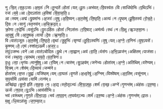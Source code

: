 

  
नु।चि॒त्।स॒हः॒ऽजाः।अ॒मृतः॑।नि।तु॒न्दते॑।होता॑।यत्।दू॒तः।अभ॑वत्।वि॒वस्व॑तः।वि।साधि॑ष्ठेभिः।प॒थिऽभिः॑।रजः॑।म॒मे॒।आ।दे॒वऽता॑ता।ह॒विषा॑।वि॒वा॒स॒ति॒॥  
आ।स्वम्।अद्म॑।यु॒वमा॑नः।अ॒जरः॑।तृ॒षु।अ॒वि॒ष्यन्।अ॒त॒सेषु॑।ति॒ष्ठ॒ति॒।अत्यः॑।न।पृ॒ष्ठम्।प्रु॒षि॒तस्य॑।रो॒च॒ते॒।दि॒वः।न।सानु॑।स्त॒नय॑न्।अ॒चि॒क्र॒द॒त्॥  
क्रो॒णा।रु॒द्रेभिः॑।वसु॑ऽभिः।पु॒रःऽहि॑तः।होता॑।निऽस॑त्तः।र॒यि॒षाट्।अम॑र्त्यः।रथः॑।न।वि॒क्षु।ऋ॒ञ्ज॒सा॒नः।आ॒युषु॑।वि।आ॒नु॒षक्।वार्या॑।दे॒वः।ऋ॒ण्व॒ति॒॥  
वि।वात॑ऽजूतः।अ॒त॒सेषु॑।ति॒ष्ठ॒ते॒।वृथा॑।जु॒हूभिः॑।सृण्या॑।तु॒वि॒ऽस्वणिः॑।तृ॒षु।यत्।अ॒ग्ने॒।व॒निनः॑।वृ॒ष॒ऽयसे॑।कृ॒ष्णम्।ते॒।एम॑।रुश॑त्ऽऊर्मे।अ॒ज॒र॒॥  
तपुः॑ऽजम्भः।वने॑।आ।वात॑ऽचोदितः।यू॒थे।न।सा॒ह्वान्।अव॑।वा॒ति॒।वंस॑गः।अ॒भि॒ऽव्रज॑न्।अक्षि॑तम्।पाज॑सा।रजः॑।स्था॒तुः।च॒रथ॑म्।भ॒य॒ते॒।प॒त॒त्रिणः॑॥  
द॒धुः।त्वा॒।भृग॑वः।मानु॑षे॒षु।आ।र॒यिम्।न।चारु॑म्।सु॒ऽहव॑म्।जने॑भ्यः।होता॑रम्।अ॒ग्ने॒।अति॑थिम्।वरे॑ण्यम्।मि॒त्रम्।न।शेव॑म्।दि॒व्याय॑।जन्म॑ने॥  
होता॑रम्।स॒प्त।जु॒ह्वः॑।यजि॑ष्ठम्।यम्।वा॒घतः॑।वृ॒णते॑।अ॒ध्व॒रेषु॑।अ॒ग्निम्।विश्वे॑षाम्।अ॒र॒तिम्।वसू॑नाम्।स॒प॒र्यामि॑।प्रय॑सा।यामि॑।रत्न॑म्॥  
अच्छि॑द्रा।सू॒नो॒ इति॑।स॒ह॒सः॒।नः॒।अ॒द्य।स्तो॒तृऽभ्यः॑।मि॒त्र॒ऽम॒हः॒।शर्म॑।य॒च्छ॒।अग्ने॑।गृ॒णन्त॑म्।अंह॑सः।उ॒रु॒ष्य॒।ऊर्जः॑।न॒पा॒त्।पूः॒ऽभिः।आय॑सीभिः॥  
भव॑।वरू॑थम्।गृ॒ण॒ते।वि॒भा॒ऽवः॒।भव॑।म॒घ॒व॒न्।म॒घव॑त्ऽभ्यः।शर्म॑।उ॒रु॒ष्य।अ॒ग्ने॒।अंह॑सः।गृ॒णन्त॑म्।प्रा॒तः।म॒क्षु।धि॒याऽव॑सुः।ज॒ग॒म्या॒त्॥  
